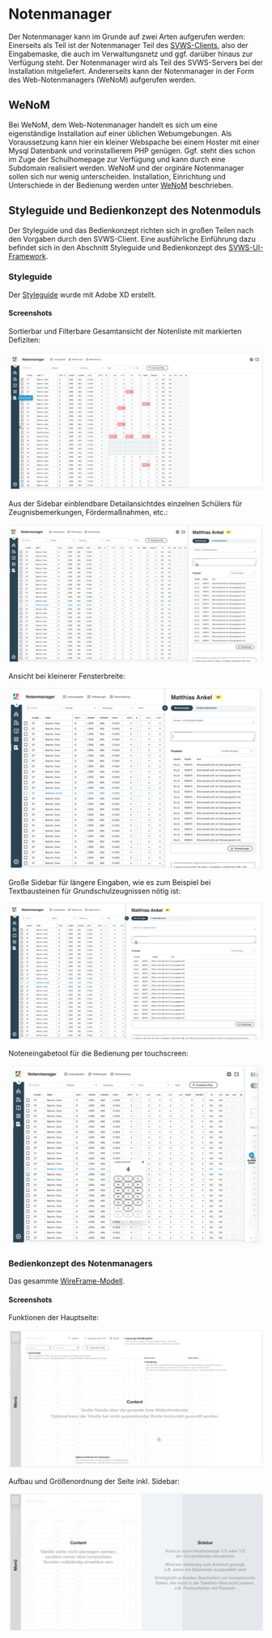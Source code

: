 # Notenmanager

Der Notenmanager kann im Grunde auf zwei Arten aufgerufen werden: 
Einerseits als Teil ist der Notenmanager Teil des [SVWS-Clients](README.md), also der Eingabemaske, die auch im Verwaltungsnetz und ggf. darüber hinaus zur Verfügung steht. 
Der Notenmanager wird als Teil des SVWS-Servers bei der Installation mitgeliefert. 
Andererseits kann der Notenmanager in der Form des Web-Notenmanagers (WeNoM) aufgerufen werden. 

## WeNoM

Bei WeNoM, dem Web-Notenmanager handelt es sich um eine eigenständige Installation auf einer üblichen Webumgebungen. 
Als Voraussetzung kann hier ein kleiner Webspache bei einem Hoster mit einer Mysql Datenbank und vorinstallierem PHP genügen. 
Ggf. steht dies schon im Zuge der Schulhomepage zur Verfügung und kann durch eine Subdomain realisiert werden.
WeNoM und der orginäre Notenmanager sollen sich nur wenig unterscheiden. Installation, Einrichtung und Unterschiede in der Bedienung werden unter [WeNoM](WeNoM.md) beschrieben. 

## Styleguide und Bedienkonzept des Notenmoduls

Der Styleguide und das Bedienkonzept richten sich in großen Teilen nach den Vorgaben durch den SVWS-Client. Eine ausführliche Einführung dazu befindet sich in den Abschnitt Styleguide und Bedienkonzept des [SVWS-UI-Framework](../SVWS-UI-Framework/README.md).

### Styleguide

Der [Styleguide](https://xd.adobe.com/view/04217600-e7ff-4dfd-a433-806082ab30bc-5172/screen/bd3cd73f-1a58-4844-b1e2-32f3b98a684d) wurde mit Adobe XD erstellt.

#### Screenshots

Sortierbar und Filterbare Gesamtansicht der Notenliste mit markierten Defiziten:

![WeNoM_005](graphics/WeNoM_005.png)

Aus der Sidebar einblendbare Detailansichtdes einzelnen Schülers für Zeugnisbemerkungen, Fördermaßnahmen, etc.: 

![WeNoM_006](graphics/WeNoM_006.png)

Ansicht bei kleinerer Fensterbreite: 

![WeNoM_009](graphics/WeNoM_009.png)


Große Sidebar für längere Eingaben, wie es zum Beispiel bei Textbausteinen für Grundschulzeugnissen nötig ist:

![WeNoM_007](graphics/WeNoM_007.png)

Noteneingabetool für die Bedienung per touchscreen: 

![WeNoM_008](graphics/WeNoM_008.png)



### Bedienkonzept des Notenmanagers

Das gesammte [WireFrame-Modell](https://xd.adobe.com/view/6d18872d-ab80-40ca-a57b-929c9f649297-384b/).

#### Screenshots

Funktionen der Hauptseite:

![WeNoM_001](graphics/WeNoM_001.png)

Aufbau und Größenordnung der Seite inkl. Sidebar:

![WeNoM_002](graphics/WeNoM_002.png)

